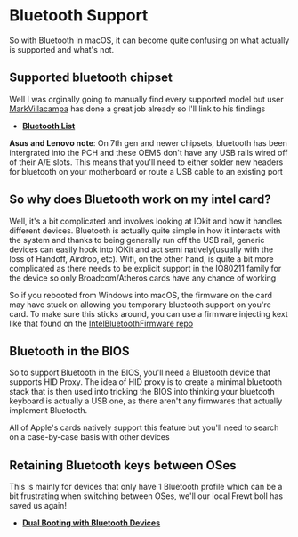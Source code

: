 # Bluetooth Support

So with Bluetooth in macOS, it can become quite confusing on what actually is supported and what's not.


## Supported bluetooth chipset

Well I was orginally going to manually find every supported model but user [MarkVillacampa](https://www.tonymacx86.com/members/markvillacampa.1790473/) has done a great job already so I'll link to his findings

* **[Bluetooth List](https://www.tonymacx86.com/threads/guide-how-to-get-bluetooth-and-wifi-working.275962/)**


**Asus and Lenovo note**: On 7th gen and newer chipsets, bluetooth has been intergrated into the PCH and these OEMS don't have any USB rails wired off of their A/E slots. This means that you'll need to either solder new headers for bluetooth on your motherboard or route a USB cable to an existing port

## So why does Bluetooth work on my intel card?

Well, it's a bit complicated and involves looking at IOkit and how it handles different devices. Bluetooth is actually quite simple in how it interacts with the system and thanks to being generally run off the USB rail, generic devices can easily hook into IOKit and act semi natively\(usually with the loss of Handoff, Airdrop, etc\). Wifi, on the other hand, is quite a bit more complicated as there needs to be explicit support in the IO80211 family for the device so only Broadcom/Atheros cards have any chance of working

So if you rebooted from Windows into macOS, the firmware on the card may have stuck on allowing you temporary bluetooth support on you're card. To make sure this sticks around, you can use a firmware injecting kext like that found on the [IntelBluetoothFirmware repo](https://github.com/zxystd/IntelBluetoothFirmware)

## Bluetooth in the BIOS

So to support Bluetooth in the BIOS, you'll need a Bluetooth device that supports HID Proxy. The idea of HID proxy is to create a minimal bluetooth stack that is then used into tricking the BIOS into thinking your bluetooth keyboard is actually a USB one, as there aren't any firmwares that actually implement Bluetooth.

All of Apple's cards natively support this feature but you'll need to search on a case-by-case basis with other devices

## Retaining Bluetooth keys between OSes

This is mainly for devices that only have 1 Bluetooth profile which can be a bit frustrating when switching between OSes, we'll our local Frewt boll has saved us again!

* **[Dual Booting with Bluetooth Devices](https://fewtarius.gitbook.io/laptopguide/extras/dual-booting-with-bluetooth-devices)**
